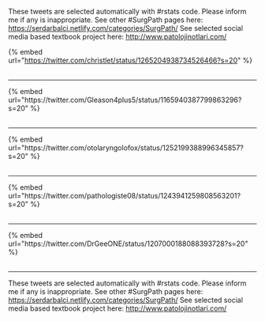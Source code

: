 

These tweets are selected automatically with #rstats code. Please inform me if any is inappropriate.
See other #SurgPath pages here: https://serdarbalci.netlify.com/categories/SurgPath/ 
See selected social media based textbook project here: http://www.patolojinotlari.com/

{% embed url="https://twitter.com/christlet/status/1265204938734526466?s=20" %}<br>
<br>
<hr>
{% embed url="https://twitter.com/Gleason4plus5/status/1165940387799863296?s=20" %}<br>
<br>
<hr>
{% embed url="https://twitter.com/otolaryngolofox/status/1252199388996345857?s=20" %}<br>
<br>
<hr>
{% embed url="https://twitter.com/pathologiste08/status/1243941259808563201?s=20" %}<br>
<br>
<hr>
{% embed url="https://twitter.com/DrGeeONE/status/1207000188088393728?s=20" %}<br>
<br>
<hr>


These tweets are selected automatically with #rstats code. Please inform me if any is inappropriate.
See other #SurgPath pages here: https://serdarbalci.netlify.com/categories/SurgPath/ 
See selected social media based textbook project here: http://www.patolojinotlari.com/

